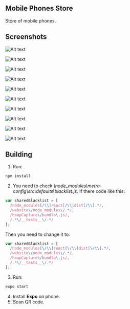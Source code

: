 ## Mobile Phones Store
Store of mobile phones.

## Screenshots
![Alt text](../images/Loading.jpg?raw=true)

![Alt text](../images/FilledProducts.jpg?raw=true)

![Alt text](../images/Filter.jpg?raw=true)

![Alt text](../images/Details.jpg?raw=true)

![Alt text](../images/Details2.jpg?raw=true)

![Alt text](../images/Buying.jpg?raw=true)

![Alt text](../images/Snackbar.jpg?raw=true)

![Alt text](../images/FilledCart.jpg?raw=true)

![Alt text](../images/EmptyCart.jpg?raw=true)

![Alt text](../images/EmptyProducts.jpg?raw=true)

## Building

1. Run:
```bash
npm install
```
2. You need to check *\node_modules\metro-config\src\defaults\blacklist.js*. If there code like this:
```javascript
var sharedBlacklist = [
  /node_modules[/\\]react[/\\]dist[/\\].*/,
  /website\/node_modules\/.*/,
  /heapCapture\/bundle\.js/,
  /.*\/__tests__\/.*/
];
```
Then you need to change it to:
```javascript
var sharedBlacklist = [
  /node_modules[\/\\]react[\/\\]dist[\/\\].*/,
  /website\/node_modules\/.*/,
  /heapCapture\/bundle\.js/,
  /.*\/__tests__\/.*/
];
```
3. Run:
```bash
expo start
```
4. Install **Expo** on phone.
5. Scan QR code. 
